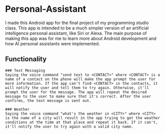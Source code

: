 # Personal-Assistant
I made this Android app for the final project of my programming studio class. This app is intended to be a much simpler version of an artificial intelligence personal assistant, like Siri or Alexa. The main purpose of making this app was for me to learn more about Android development and how AI personal assistants were implemented.

  ## Functionality

    ### Text Messaging
    Saying the voice command "send text to <CONTACT>" where <CONTACT> is a name of a contact on the phone will make the app prompt the user for more information. If the app can't find <CONTACT> in the contacts, it will notify the user and tell them to try again. Otherwise, it'll prompt the user for the message. The app will repeat the desired message to the user to make sure that it's correct. After the user confirms, the text message is sent out.
    
    ### Weather
    Saying the voice command "what's the weather in <CITY>" where <CITY> is the name of a city will result in the app trying to get the weather conditions at the time at that place and repeat it back. If it can't, it'll notify the user to try again with a valid city name.
